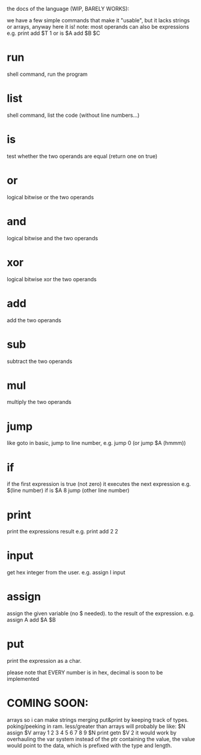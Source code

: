 the docs of the language (WIP, BARELY WORKS):

we have a few simple commands that make it "usable",
but it lacks strings or arrays, anyway here it is!
note: most operands can also be expressions e.g. print add $T 1
or is $A add $B $C

# run
shell command, run the program

# list
shell command, list the code (without line numbers...)

# is
test whether the two operands are equal (return one on true)

# or
logical bitwise or the two operands

# and
logical bitwise and the two operands

# xor
logical bitwise xor the two operands

# add
add the two operands

# sub
subtract the two operands

# mul
multiply the two operands

# jump
like goto in basic, jump to line number, e.g. jump 0 (or jump $A (hmmm))

# if
if the first expression is true (not zero) it executes the next expression
e.g.
$(line number) if is $A 8 jump (other line number)

# print
print the expressions result
e.g. print add 2 2

# input
get hex integer from the user.
e.g. assign I input

# assign
assign the given variable (no $ needed).
to the result of the expression.
e.g. assign A add $A $B

# put
print the expression as a char.

please note that EVERY number is in hex,
decimal is soon to be implemented

# COMING SOON:
arrays so i can make strings
merging put&print by keeping track
of types.
poking/peeking in ram.
less/greater than
arrays will probably be like:
$N assign $V array 1 2 3 4 5 6 7 8 9
$N print getn $V 2
it would work by overhauling the var system
instead of the ptr containing the value,
the value would point to the data,
which is prefixed with the type and length.